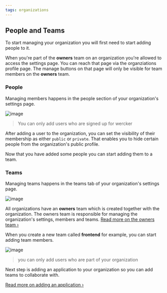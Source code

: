 ```yaml
---
tags: organizations
---
```


## People and Teams

To start managing your organization you will first need to start adding people to it.

When you're part of the **owners** team on an organization you're allowed to access
the settings page. You can reach that page via the organziations profile page.
The manage buttons on that page will only be visible for team members on the
**owners** team.

### People

Managing members happens in the people section of your organization's settings page.

![image](/images/people.jpg)

> You can only add users who are signed up for wercker

After adding a user to the organization, you can set the visibility of their
membership as either `public` or `private`. That enables you to hide certain
people from the organization's public profile.

Now that you have added some people you can start adding them to a team.

### Teams

Managing teams happens in the teams tab of your organization's settings page.

![image](/images/create-team.jpg)

All organizations have an **owners** team which is created together with the
organization. The owners team is responsible for managing the organization's
settings, members and teams.
[Read more on the owners team &rsaquo;](/docs/organization/owners-team.html)

When you create a new team called **frontend** for example, you can start
adding team members.

![image](/images/team-example.jpg)

> you can only add users who are part of your organization

Next step is adding an application to your organization so you can add teams to
collaborate with.

[Read more on adding an application &rsaquo;](/docs/organization/adding-an-application.html)

